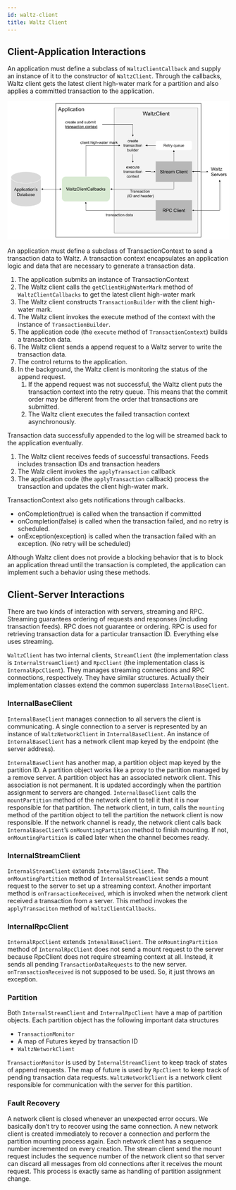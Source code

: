```yaml
---
id: waltz-client
title: Waltz Client
---
```


## Client-Application Interactions

An application must define a subclass of `WaltzClientCallback` and supply an instance of it to the constructor of `WaltzClient`. Through the callbacks, Waltz client gets the latest client high-water mark for a partition and also applies a committed transaction to the application.

![Waltz client](/img/docs/waltz-client.png)

An application must define a subclass of TransactionContext to send a transaction data to Waltz. A transaction context encapsulates an application logic and data that are necessary to generate a transaction data.

1. The application submits an instance of TransactionContext
2. The Waltz client calls the `getClientHighWaterMark` method of `WaltzClientCallbacks` to get the latest client high-water mark
3. The Waltz client constructs `TransactionBuilder` with the client high-water mark.
4. The Waltz client invokes the execute method of the context with the instance of `TransactionBuilder`.
5. The application code (the `execute` method of `TransactionContext`) builds a transaction data.
6. The Waltz client sends a append request to a Waltz server to write the transaction data.
7. The control returns to the application.
8. In the background, the Waltz client is monitoring the status of the append request.
    1. If the append request was not successful, the Waltz client puts the transaction context into the retry queue. This means that the commit order may be different from the order that transactions are submitted.
    2. The Waltz client executes the failed transaction context asynchronously.

Transaction data successfully appended to the log will be streamed back to the application eventually.

1. The Waltz client receives feeds of successful transactions. Feeds includes transaction IDs and transaction headers
2. The Walz client invokes the `applyTransaction` callback
3. The application code (the `applyTransaction` callback) process the transaction and updates the client high-water mark.

TransactionContext also gets notifications through callbacks.

* onCompletion(true) is called when the transaction if committed
* onCompletion(false) is called when the transaction failed, and no retry is scheduled.
* onException(exception) is called when the transaction failed with an exception. (No retry will be scheduled)

Although Waltz client does not provide a blocking behavior that is to block an application thread until the transaction is completed, the application can implement such a behavior using these methods.

## Client-Server Interactions

There are two kinds of interaction with servers, streaming and RPC. Streaming guarantees ordering of requests and responses (including transaction feeds). RPC does not guarantee or ordering. RPC is used for retrieving transaction data for a particular transaction ID. Everything else uses streaming.

`WaltzClient` has two internal clients, `StreamClient` (the implementation class is `InternalStreamClient`) and `RpcClient` (the implementation class is `InternalRpcClient`). They manages streaming connections and RPC connections, respectively. They have similar structures. Actually their implementation classes extend the common superclass `InternalBaseClient`.

### InternalBaseClient

`InternalBaseClient` manages connection to all servers the client is communicating. A single connection to a server is represented by an instance of `WaltzNetworkClient` in `InternalBaseClient`. An instance of `InternalBaseClient` has a network client map keyed by the endpoint (the server address).

`InternalBaseClient` has another map, a partition object map keyed by the partition ID. A partition object works like a proxy to the partition managed by a remove server. A partition object has an associated network client. This association is not permanent. It is updated accordingly when the partition assignment to servers are changed. `InternalBaseClient` calls the `mountPartition` method of the network client to tell it that it is now responsible for that partition. The network client, in turn, calls the `mounting` method of the partition object to tell the partition the network client is now responsible. If the network channel is ready, the network client calls back `InternalBaseClient`’s `onMountingPartition` method to finish mounting. If not, `onMountingPartition`  is called later when the channel becomes ready.

### InternalStreamClient

`InternalStreamClient` extends `InternalBaseClient`. The `onMountingPartition` method of `InternalStreamClient` sends a mount request to the server to set up a streaming context. Another important method is `onTransactionReceived`, which is invoked when the network client received a transaction from a server. This method invokes the `applyTransaciton` method of `WaltzClientCallbacks`.

### InternalRpcClient

`InternalRpcClient` extends `IntenalBaseClient`. The `onMountingPartition` method of `InternalRpcClient` does not send a mount request to the server because RpcClient does not require streaming context at all. Instead, it sends all pending `TransactionDataRequests` to the new server. `onTransactionReceived` is not supposed to be used. So, it just throws an exception.

### Partition

Both `InternalStreamClient` and `InternalRpcClient` have a map of partition objects. Each partition object has the following important data structures

* `TransactionMonitor`
* A map of Futures keyed by transaction ID
* `WaltzNetworkClient`

`TransactionMonitor` is used by `InternalStreamClient` to keep track of states of append requests. The map of future is used by `RpcClient` to keep track of pending transaction data requests. `WaltzNetworkClient` is a network client responsible for communication with the server for this partition.

### Fault Recovery

A network client is closed whenever an unexpected error occurs. We basically don’t try to recover using the same connection. A new network client is created immediately to recover a connection and perform the partition mounting process again. Each network client has a sequence number incremented on every creation. The stream client send the mount request includes the sequence number of the network client so that server can discard all messages from old connections after it receives the mount request. This process is exactly same as handling of partition assignment change.
